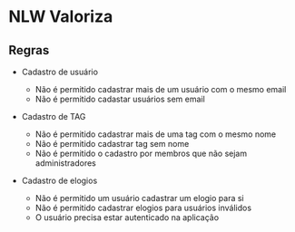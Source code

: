 # NLW Valoriza

## Regras

- Cadastro de usuário
  - Não é permitido cadastrar mais de um usuário com o mesmo email
  - Não é permitido cadastar usuários sem email


- Cadastro de TAG
  - Não é permitido cadastrar mais de uma tag com o mesmo nome
  - Não é permitido cadastrar tag sem nome
  - Não é permitido o cadastro por membros que não sejam administradores



- Cadastro de elogios
  - Não é permitido um usuário cadastrar um elogio para si
  - Não é permitido cadastrar elogios para usuários inválidos
  - O usuário precisa estar autenticado na aplicação
 

